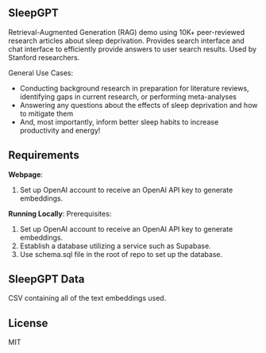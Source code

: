 ## SleepGPT

Retrieval-Augmented Generation (RAG) demo using 10K+ peer-reviewed research articles about sleep deprivation. Provides search interface and chat interface to efficiently provide answers to user search results. Used by Stanford researchers.

General Use Cases:
- Conducting background research in preparation for literature reviews, identifying gaps in current research, or performing meta-analyses
- Answering any questions about the effects of sleep deprivation and how to mitigate them
- And, most importantly, inform better sleep habits to increase productivity and energy!

## Requirements
**Webpage**: 
1. Set up OpenAI account to receive an OpenAI API key to generate embeddings.

**Running Locally**:
Prerequisites: 
1. Set up OpenAI account to receive an OpenAI API key to generate embeddings.
2. Establish a database utilizing a service such as Supabase.
3. Use schema.sql file in the root of repo to set up the database.

## SleepGPT Data

CSV containing all of the text embeddings used.

## License 

MIT
